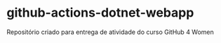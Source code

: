 # github-actions-dotnet-webapp
Repositório criado para entrega de atividade do curso GitHub 4 Women
